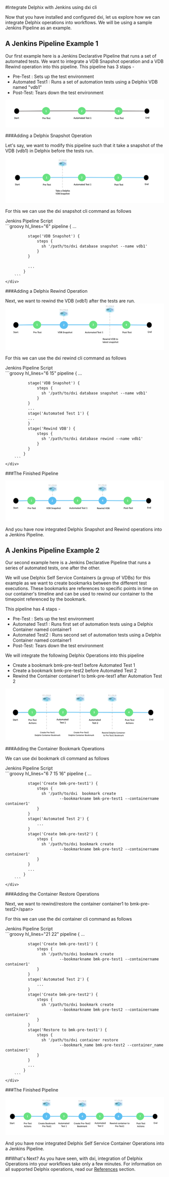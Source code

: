 #Integrate Delphix with Jenkins using dxi cli


Now that you have installed and configured dxi, let us explore how we can integrate Delphix operations into workflows. 
We will be using a sample Jenkins Pipeline as an example. 

A Jenkins Pipeline Example 1
-------------------

Our first example here is a Jenkins Declarative Pipeline that runs a set of automated tests.
We want to integrate a VDB Snapshot operation and a VDB Rewind operation into this pipeline.
This pipeline has 3 staps - 

- Pre-Test : Sets up the test environment
- Automated Test1 : Runs a set of automation tests using a Delphix VDB named "vdb1"
- Post-Test: Tears down the test environment

![Screenshot](/image/pipeline1.png)

###Adding a Delphix Snapshot Operation

Let's say, we want to modify this pipeline such that it take a snapshot of the VDB <span class="data_highlight">(vdb1)</span> in Delphix before the tests run.
![Screenshot](/image/pipeline2.png)

For this we can use the <span class="data_highlight">dxi snapshot</span> cli command as follows

<div class="code_box_outer">
    <div class="code_box_title">
        <span class="code_title">Jenkins Pipeline Script</span>
    </div>
    <div>
        ```groovy hl_lines="6"
            pipeline {
              ...

              stage('VDB Snapshot') {
                  steps {
                    sh '/path/to/dxi database snapshot --name vdb1'
                  }
              }

              ...
            }
        ```
    </div>
</div>

###Adding a Delphix Rewind Operation

Next, we want to rewind the VDB <span class="data_highlight">(vdb1)</span> after the tests are run.
![Screenshot](/image/pipeline3.png)

For this we can use the <span class="data_highlight">dxi rewind</span> cli command as follows

<div class="code_box_outer">
    <div class="code_box_title">
        <span class="code_title">Jenkins Pipeline Script</span>
    </div>
    <div>
        ```groovy hl_lines="6 15"
            pipeline {
              ...

              stage('VDB Snapshot') {
                  steps {
                    sh '/path/to/dxi database snapshot --name vdb1'
                  }
              }
              ...
              stage('Automated Test 1') {  
              ...
              }
              stage('Rewind VDB') {
                  steps {
                    sh '/path/to/dxi database rewind --name vdb1'
                  }
              }
            }
        ```
    </div>
</div>


###The Finished Pipeline

![Screenshot](/image/pipeline4.png)

And you have now integrated Delphix Snapshot and Rewind operations into a Jenkins Pipeline.

A Jenkins Pipeline Example 2
-------------------

Our second example here is a Jenkins Declarative Pipeline that runs a series of automated tests, one after the other.  

We will use Delphix Self Service Containers (a group of VDBs) for this example as we want to create bookmarks between the different test executions. 
These bookmarks are references to specific points in time on our container's timeline and can 
be used to rewind our container to the timepoint referenced by the bookmark.

This pipeline has 4 staps -

- Pre-Test : Sets up the test environment
- Automated Test1 : Runs first set of automation tests using a Delphix Container named <span class="data_highlight">container1</span>
- Automated Test2 : Runs second set of automation tests using a Delphix Container named <span class="data_highlight">container1</span>
- Post-Test: Tears down the test environment

We will integrate the following Delphix Operations into this pipeline  

- Create a bookmark <span class="data_highlight">bmk-pre-test1</span> before Automated Test 1  
- Create a bookmark <span class="data_highlight">bmk-pre-test2</span> before Automated Test 2  
- Rewind the Container <span class="data-highlight">container1</span> to <span class="data_highlight">bmk-pre-test1</span> after Automation Test 2  

![Screenshot](/image/pipeline5.png)

###Adding the Container Bookmark Operations

We can use <span class="data_highlight">dxi bookmark</span> cli command as follows

<div class="code_box_outer">
    <div class="code_box_title">
        <span class="code_title">Jenkins Pipeline Script</span>
    </div>
    <div>
        ```groovy hl_lines="6 7 15 16"
            pipeline {
              ...

              stage('Create bmk-pre-test1') {
                  steps {
                    sh '/path/to/dxi  bookmark create
                            --bookmarkname bmk-pre-test1 --containername container1'
                  }
              }
              stage('Automated Test 2') {
                  ...
              }
              stage('Create bmk-pre-test2') {
                  steps {
                    sh '/path/to/dxi bookmark create
                            --bookmarkname bmk-pre-test2 --containername container1'
                  }
              }
              ...
            }
        ```
    </div>
</div>


###Adding the Container Restore Operations

Next, we want to rewind/restore the container <span class="data_highlight">container1</span> to <span class="data_highlight">bmk-pre-test2>/span>

For this we can use the <span class="data_highlight">dxi container</span> cli command as follows

<div class="code_box_outer">
    <div class="code_box_title">
        <span class="code_title">Jenkins Pipeline Script</span>
    </div>
    <div>
        ```groovy hl_lines="21 22"
            pipeline {
              ...

              stage('Create bmk-pre-test1') {
                  steps {
                    sh '/path/to/dxi bookmark create 
                            --bookmarkname bmk-pre-test1 --containername container1'
                  }
              }
              stage('Automated Test 2') {
                  ...
              }
              stage('Create bmk-pre-test2') {
                  steps {
                    sh '/path/to/dxi bookmark create 
                            --bookmarkname bmk-pre-test2 --containername container1'
                  }
              }
              stage('Restore to bmk-pre-test1') {
                  steps {
                    sh '/path/to/dxi container restore 
                            --bookmark_name bmk-pre-test2 --container_name container1'
                  }
              }
              ...
            }
        ```
    </div>
</div>


###The Finished Pipeline

![Screenshot](/image/pipeline6.png)

And you have now integrated Delphix Self Service Container Operations into a Jenkins Pipeline.

##What's Next? 
As you have seen, with dxi, integration of Delphix Operations into your workflows take only a few minutes. 
For information on all supported Delphix operations, read our [References](/References/CLI_References/environment/index.html) section. 